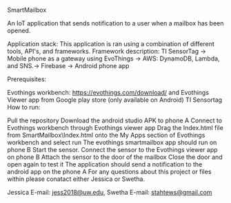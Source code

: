 SmartMailbox

An IoT application that sends notification to a user when a mailbox has been opened.

Application stack: This application is ran using a combination of different tools, API's, and frameworks. Framework description: TI SensorTag -> Mobile phone as a gateway using EvoThings -> AWS: DynamoDB, Lambda, and SNS.-> Firebase -> Android phone app

Prerequisites:

Evothings workbench: https://evothings.com/download/ and Evothings Viewer app from Google play store (only available on Android)
TI Sensortag
How to run:

Pull the repository
Download the android studio APK to phone A
Connect to Evothings workbench through Evothings viewer app
Drag the Index.html file from SmartMailbox\Index.html onto the My Apps section of Evothings workbench and select run
The evothings smartmailbox app should run on phone B
Start the sensor.
Connect the sensor to the Evothings viewer app on phone B
Attach the sensor to the door of the mailbox
Close the door and open again to test it
The application should send a notification to the android app on the phone A
For any questions about this project or files within please conatact either Jessica or Swetha.

Jessica E-mail: jess2018@uw.edu, Swetha E-mail: stahtews@gmail.com
